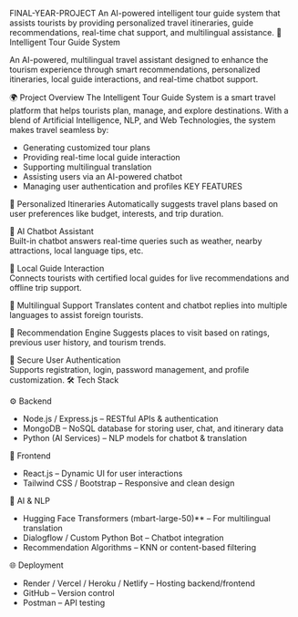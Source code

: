 FINAL-YEAR-PROJECT
An AI-powered intelligent tour guide system that assists tourists by providing personalized travel itineraries, guide recommendations, real-time chat support, and multilingual assistance.
🧠 Intelligent Tour Guide System

An AI-powered, multilingual travel assistant designed to enhance the tourism experience through smart recommendations, personalized itineraries, local guide interactions, and real-time chatbot support.

 🌍 Project Overview
The Intelligent Tour Guide System is a smart travel platform that helps tourists plan, manage, and explore destinations. With a blend of Artificial Intelligence, NLP, and Web Technologies, the system makes travel seamless by:
- Generating customized tour plans
- Providing real-time local guide interaction
- Supporting multilingual translation
- Assisting users via an AI-powered chatbot
- Managing user authentication and profiles
 KEY FEATURES

🔹 Personalized Itineraries
Automatically suggests travel plans based on user preferences like budget, interests, and trip duration.

🔹 AI Chatbot Assistant  
Built-in chatbot answers real-time queries such as weather, nearby attractions, local language tips, etc.

🔹 Local Guide Interaction  
Connects tourists with certified local guides for live recommendations and offline trip support.

🔹 Multilingual Support
Translates content and chatbot replies into multiple languages to assist foreign tourists.

🔹 Recommendation Engine 
Suggests places to visit based on ratings, previous user history, and tourism trends.

🔹 Secure User Authentication  
Supports registration, login, password management, and profile customization.
 🛠️ Tech Stack

⚙️ Backend
- Node.js / Express.js – RESTful APIs & authentication
- MongoDB – NoSQL database for storing user, chat, and itinerary data
- Python (AI Services) – NLP models for chatbot & translation

 🎨 Frontend
- React.js – Dynamic UI for user interactions
- Tailwind CSS / Bootstrap – Responsive and clean design

 🤖 AI & NLP
- Hugging Face Transformers (mbart-large-50)** – For multilingual translation
- Dialogflow / Custom Python Bot – Chatbot integration
- Recommendation Algorithms – KNN or content-based filtering

 🌐 Deployment
- Render / Vercel / Heroku / Netlify – Hosting backend/frontend
- GitHub – Version control
- Postman – API testing



